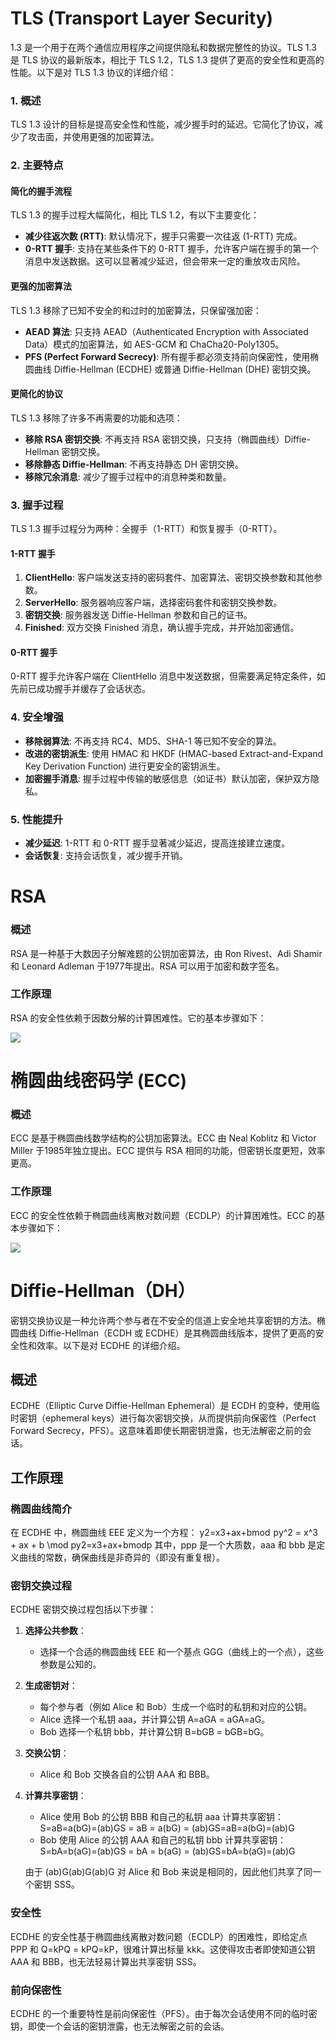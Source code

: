 # TLS (Transport Layer Security) 

1.3 是一个用于在两个通信应用程序之间提供隐私和数据完整性的协议。TLS 1.3 是 TLS 协议的最新版本，相比于 TLS 1.2，TLS 1.3 提供了更高的安全性和更高的性能。以下是对 TLS 1.3 协议的详细介绍：

### 1. 概述

TLS 1.3 设计的目标是提高安全性和性能，减少握手时的延迟。它简化了协议，减少了攻击面，并使用更强的加密算法。

### 2. 主要特点

#### 简化的握手流程

TLS 1.3 的握手过程大幅简化，相比 TLS 1.2，有以下主要变化：

- **减少往返次数 (RTT)**: 默认情况下，握手只需要一次往返 (1-RTT) 完成。
- **0-RTT 握手**: 支持在某些条件下的 0-RTT 握手，允许客户端在握手的第一个消息中发送数据。这可以显著减少延迟，但会带来一定的重放攻击风险。

#### 更强的加密算法

TLS 1.3 移除了已知不安全的和过时的加密算法，只保留强加密：

- **AEAD 算法**: 只支持 AEAD（Authenticated Encryption with Associated Data）模式的加密算法，如 AES-GCM 和 ChaCha20-Poly1305。
- **PFS (Perfect Forward Secrecy)**: 所有握手都必须支持前向保密性，使用椭圆曲线 Diffie-Hellman (ECDHE) 或普通 Diffie-Hellman (DHE) 密钥交换。

#### 更简化的协议

TLS 1.3 移除了许多不再需要的功能和选项：

- **移除 RSA 密钥交换**: 不再支持 RSA 密钥交换，只支持（椭圆曲线）Diffie-Hellman 密钥交换。
- **移除静态 Diffie-Hellman**: 不再支持静态 DH 密钥交换。
- **移除冗余消息**: 减少了握手过程中的消息种类和数量。

### 3. 握手过程

TLS 1.3 握手过程分为两种：全握手（1-RTT）和恢复握手（0-RTT）。

#### 1-RTT 握手

1. **ClientHello**: 客户端发送支持的密码套件、加密算法、密钥交换参数和其他参数。
2. **ServerHello**: 服务器响应客户端，选择密码套件和密钥交换参数。
3. **密钥交换**: 服务器发送 Diffie-Hellman 参数和自己的证书。
4. **Finished**: 双方交换 Finished 消息，确认握手完成，并开始加密通信。

#### 0-RTT 握手

0-RTT 握手允许客户端在 ClientHello 消息中发送数据，但需要满足特定条件，如先前已成功握手并缓存了会话状态。

### 4. 安全增强

- **移除弱算法**: 不再支持 RC4、MD5、SHA-1 等已知不安全的算法。
- **改进的密钥派生**: 使用 HMAC 和 HKDF (HMAC-based Extract-and-Expand Key Derivation Function) 进行更安全的密钥派生。
- **加密握手消息**: 握手过程中传输的敏感信息（如证书）默认加密，保护双方隐私。

### 5. 性能提升

- **减少延迟**: 1-RTT 和 0-RTT 握手显著减少延迟，提高连接建立速度。
- **会话恢复**: 支持会话恢复，减少握手开销。



# RSA

### 概述

RSA 是一种基于大数因子分解难题的公钥加密算法，由 Ron Rivest、Adi Shamir 和 Leonard Adleman 于1977年提出。RSA 可以用于加密和数字签名。

### 工作原理

RSA 的安全性依赖于因数分解的计算困难性。它的基本步骤如下：

![](image/RSA.png)

# 椭圆曲线密码学 (ECC)

### 概述

ECC 是基于椭圆曲线数学结构的公钥加密算法。ECC 由 Neal Koblitz 和 Victor Miller 于1985年独立提出。ECC 提供与 RSA 相同的功能，但密钥长度更短，效率更高。

### 工作原理

ECC 的安全性依赖于椭圆曲线离散对数问题（ECDLP）的计算困难性。ECC 的基本步骤如下：

![](image/ECC.png)

# Diffie-Hellman（DH）

密钥交换协议是一种允许两个参与者在不安全的信道上安全地共享密钥的方法。椭圆曲线 Diffie-Hellman（ECDH 或 ECDHE）是其椭圆曲线版本，提供了更高的安全性和效率。以下是对 ECDHE 的详细介绍。

## 概述

ECDHE（Elliptic Curve Diffie-Hellman Ephemeral）是 ECDH 的变种，使用临时密钥（ephemeral keys）进行每次密钥交换，从而提供前向保密性（Perfect Forward Secrecy，PFS）。这意味着即使长期密钥泄露，也无法解密之前的会话。

## 工作原理

### 椭圆曲线简介

在 ECDHE 中，椭圆曲线 EEE 定义为一个方程： y2=x3+ax+bmod  py^2 = x^3 + ax + b \mod py2=x3+ax+bmodp 其中，ppp 是一个大质数，aaa 和 bbb 是定义曲线的常数，确保曲线是非奇异的（即没有重复根）。

### 密钥交换过程

ECDHE 密钥交换过程包括以下步骤：

1. **选择公共参数**：

   - 选择一个合适的椭圆曲线 EEE 和一个基点 GGG（曲线上的一个点），这些参数是公知的。

2. **生成密钥对**：

   - 每个参与者（例如 Alice 和 Bob）生成一个临时的私钥和对应的公钥。
   - Alice 选择一个私钥 aaa，并计算公钥 A=aGA = aGA=aG。
   - Bob 选择一个私钥 bbb，并计算公钥 B=bGB = bGB=bG。

3. **交换公钥**：

   - Alice 和 Bob 交换各自的公钥 AAA 和 BBB。

4. **计算共享密钥**：

   - Alice 使用 Bob 的公钥 BBB 和自己的私钥 aaa 计算共享密钥： S=aB=a(bG)=(ab)GS = aB = a(bG) = (ab)GS=aB=a(bG)=(ab)G
   - Bob 使用 Alice 的公钥 AAA 和自己的私钥 bbb 计算共享密钥： S=bA=b(aG)=(ab)GS = bA = b(aG) = (ab)GS=bA=b(aG)=(ab)G

   由于 (ab)G(ab)G(ab)G 对 Alice 和 Bob 来说是相同的，因此他们共享了同一个密钥 SSS。

### 安全性

ECDHE 的安全性基于椭圆曲线离散对数问题（ECDLP）的困难性，即给定点 PPP 和 Q=kPQ = kPQ=kP，很难计算出标量 kkk。这使得攻击者即使知道公钥 AAA 和 BBB，也无法轻易计算出共享密钥 SSS。

### 前向保密性

ECDHE 的一个重要特性是前向保密性（PFS）。由于每次会话使用不同的临时密钥，即使一个会话的密钥泄露，也无法解密之前的会话。